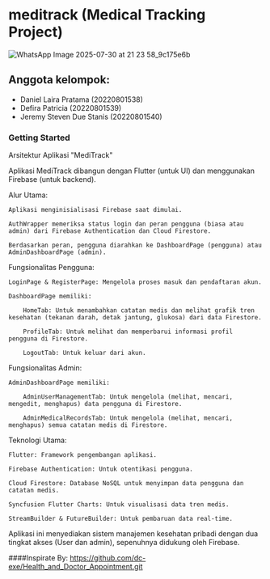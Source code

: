# meditrack (Medical Tracking Project)
![WhatsApp Image 2025-07-30 at 21 23 58_9c175e6b](https://github.com/user-attachments/assets/7a8a774f-510b-4799-9231-990dbc884b58)

## Anggota kelompok:
- Daniel Laira Pratama (20220801538)
- Defira Patricia (20220801539)
- Jeremy Steven Due Stanis (20220801540)

### Getting Started
Arsitektur Aplikasi "MediTrack"

Aplikasi MediTrack dibangun dengan Flutter (untuk UI) dan menggunakan Firebase (untuk backend).

Alur Utama:

    Aplikasi menginisialisasi Firebase saat dimulai.

    AuthWrapper memeriksa status login dan peran pengguna (biasa atau admin) dari Firebase Authentication dan Cloud Firestore.

    Berdasarkan peran, pengguna diarahkan ke DashboardPage (pengguna) atau AdminDashboardPage (admin).

Fungsionalitas Pengguna:

    LoginPage & RegisterPage: Mengelola proses masuk dan pendaftaran akun.

    DashboardPage memiliki:

        HomeTab: Untuk menambahkan catatan medis dan melihat grafik tren kesehatan (tekanan darah, detak jantung, glukosa) dari data Firestore.

        ProfileTab: Untuk melihat dan memperbarui informasi profil pengguna di Firestore.

        LogoutTab: Untuk keluar dari akun.

Fungsionalitas Admin:

    AdminDashboardPage memiliki:

        AdminUserManagementTab: Untuk mengelola (melihat, mencari, mengedit, menghapus) data pengguna di Firestore.

        AdminMedicalRecordsTab: Untuk mengelola (melihat, mencari, menghapus) semua catatan medis di Firestore.

Teknologi Utama:

    Flutter: Framework pengembangan aplikasi.

    Firebase Authentication: Untuk otentikasi pengguna.

    Cloud Firestore: Database NoSQL untuk menyimpan data pengguna dan catatan medis.

    Syncfusion Flutter Charts: Untuk visualisasi data tren medis.

    StreamBuilder & FutureBuilder: Untuk pembaruan data real-time.

Aplikasi ini menyediakan sistem manajemen kesehatan pribadi dengan dua tingkat akses (User dan admin), sepenuhnya didukung oleh Firebase.

####Inspirate By:
https://github.com/dc-exe/Health_and_Doctor_Appointment.git
